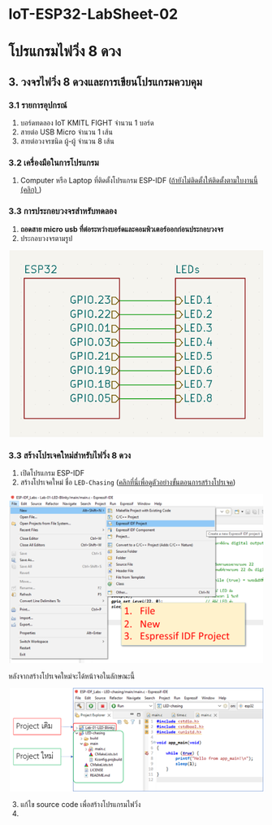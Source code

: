 # IoT-ESP32-LabSheet-02
# โปรแกรมไฟวิ่ง 8 ดวง

## 3. วงจรไฟวิ่ง 8 ดวงและการเขียนโปรแกรมควบคุม

### 3.1 รายการอุปกรณ์
1. บอร์ดทดลอง IoT KMITL FIGHT จำนวน 1 บอร์ด
2. สายต่อ USB Micro จำนวน 1 เส้น
3. สายต่อวงจรชนิด ผู้-ผู้ จำนวน 8 เส้น

### 3.2 เครื่องมือในการโปรแกรม
1. Computer หรือ Laptop ที่ติดตั้งโปรแกรม ESP-IDF ([ถ้ายังไม่ติดตั้งให้ติดตั้งตามใบงานนี้ (คลิก) ](https://github.com/Special-Topic-2565-01/ESP-IDF-Tool-setup) )

### 3.3 การประกอบวงจรสำหรับทดลอง
1. __ถอดสาย micro usb ที่ต่อระหว่างบอร์ดและคอมพิวเตอร์ออกก่อนประกอบวงจร__
2. ประกอบวงจรตามรูป

<p align="center">
<img  src="Pictures/Chaser-8-leds-connection.png" alt="วงจรไฟวิ่ง 8 ดวง" style="width:500px;" >
</p>

### 3.3 สร้างโปรเจคใหม่สำหรับไฟวิ่ง 8 ดวง

1. เปิดโปรแกรม ESP-IDF 
2. สร้างโปรเจคใหม่ ชื่อ `LED-Chasing`   ([คลิกที่นี่เพื่อดูตัวอย่างขั้นตอนการสร้างโปรเจค](https://github.com/Special-Topic-2565-01/LabSheet-01))

<p align="center">
<img  src="Pictures/new-esp-idf-project.png" alt="สร้าง project ใหม่" style="width:500px;" >
</p>

หลังจากสร้างโปรเจคใหม่จะได้หน้าจอในลักษณะนี้

<p align="center">
<img  src="Pictures/created-project.png" alt="project ใหม่" style="width:500px;" >
</p>


3. แก้ไข source code เพื่อสร้างโปรแกรมไฟวิ่ง
4. 
